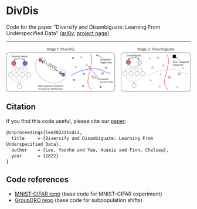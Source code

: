 # DivDis

Code for the paper "Diversify and Disambiguate: Learning From Underspecified Data" ([arXiv](https://arxiv.org/abs/2202.03418), [project page](https://sites.google.com/view/diversify-and-disambiguate)).

---
<p align="center">
  <img align="middle" src="./assets/fig1.png" alt="Main figure"/>
</p>


## Citation

If you find this code useful, please cite our [paper](https://arxiv.org/abs/2202.03418):

```
@inproceedings{lee2022divdis,
  title     = {Diversify and Disambiguate: Learning From Underspecified Data},
  author    = {Lee, Yoonho and Yao, Huaxiu and Finn, Chelsea},
  year      = {2022}
}
```

## Code references

- [MNIST-CIFAR repo](https://github.com/harshays/simplicitybiaspitfalls) (base code for MNIST-CIFAR experiment)
- [GroupDRO repo](https://github.com/kohpangwei/group_DRO) (base code for subpopulation shifts)